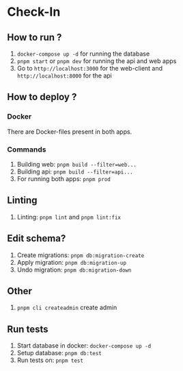# Check-In

## How to run ?

1. `docker-compose up -d` for running the database
2. `pnpm start` or `pnpm dev` for running the api and web apps
3. Go to `http://localhost:3000` for the web-client and `http://localhost:8000` for the api

## How to deploy ?

### Docker

There are Docker-files present in both apps.

### Commands

1. Building web: `pnpm build --filter=web...`
2. Building api: `pnpm build --filter=api...`
3. For running both apps: `pnpm prod`

## Linting

1. Linting: `pnpm lint` and `pnpm lint:fix`

## Edit schema?

1. Create migrations: `pnpm db:migration-create`
2. Apply migration: `pnpm db:migration-up`
3. Undo migration: `pnpm db:migration-down`

## Other

1. `pnpm cli createadmin` create admin

## Run tests

1. Start database in docker: `docker-compose up -d`
2. Setup database: `pnpm db:test`
3. Run tests on: `pnpm test`
